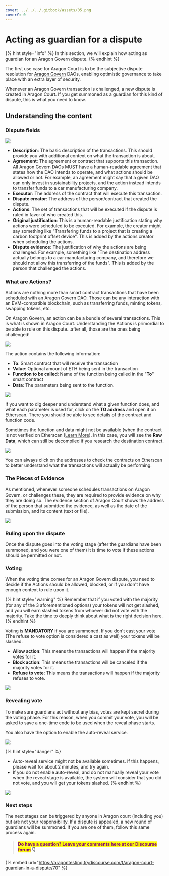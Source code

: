 ```yaml
---
cover: ../../../.gitbook/assets/05.png
coverY: 0
---
```


# Acting as guardian for a dispute

{% hint style="info" %}
In this section, we will explain how acting as guardian for an Aragon Govern dispute.
{% endhint %}

The first use case for Aragon Court is to be the subjective dispute resolution for [Aragon Govern](../aragon-govern/) DAOs, enabling optimistic governance to take place with an extra layer of security.

Whenever an Aragon Govern transaction is challenged, a new dispute is created in Aragon Court. If you get summoned as a guardian for this kind of dispute, this is what you need to know.

## **Understanding the content**

### **Dispute fields**

![](https://d33v4339jhl8k0.cloudfront.net/docs/assets/5c98a4fe0428633d2cf3fcf7/images/6113a430766e8844fc34f656/file-WrG7lYSfrJ.png)

* **Description**: The basic description of the transactions. This should provide you with additional context on what the transaction is about.
* **Agreement**: The agreement or contract that supports this transaction. All Aragon Govern DAOs MUST have a human-readable agreement that states how the DAO intends to operate, and what actions should be allowed or not. For example, an agreement might say that a given DAO can only invest in sustainability projects, and the action instead intends to transfer funds to a car manufacturing company.
* **Executor**: The address of the contract that will execute this transaction.
* **Dispute creator**: The address of the person/contract that created the dispute.
* **Actions**: The set of transactions that will be executed if the dispute is ruled in favor of who created this.
* **Original justification**: This is a human-readable justification stating why actions were scheduled to be executed. For example, the creator might say something like "Transfering funds to a project that is creating a carbon footprint offset device". This is added by the actions creator when scheduling the actions.
* **Dispute evidence**: The justification of why the actions are being challenged. For example, something like "The destination address actually belongs to a car manufacturing company, and therefore we should not allow this transferring of the funds". This is added by the person that challenged the actions.

### **What are Actions?**

Actions are nothing more than smart contract transactions that have been scheduled with an Aragon Govern DAO. Those can be any interaction with an EVM-compatible blockchain, such as transferring funds, minting tokens, swapping tokens, etc.

On Aragon Govern, an action can be a bundle of several transactions. This is what is shown in Aragon Court. Understanding the Actions is primordial to be able to rule on this dispute...after all, those are the ones being challenged!

![](https://d33v4339jhl8k0.cloudfront.net/docs/assets/5c98a4fe0428633d2cf3fcf7/images/61139fe464a230081ba1e1d8/file-MUdTAgjhC3.png)

The action contains the following information:

* **To**: Smart contract that will receive the transaction
* **Value**: Optional amount of ETH being sent in the transaction
* **Function to be called**: Name of the function being called in the "**To**" smart contract
* **Data**: The parameters being sent to the function.

![](https://d33v4339jhl8k0.cloudfront.net/docs/assets/5c98a4fe0428633d2cf3fcf7/images/6113a04bb37d837a3d0e2b5d/file-EGn7CGNTer.png)

If you want to dig deeper and understand what a given function does, and what each parameter is used for, click on the **TO address** and open it on Etherscan. There you should be able to see details of the contract and function code.

Sometimes the function and data might not be available (when the contract is not verified on Etherscan ([Learn More](https://etherscan.io/verifyContract)). In this case, you will see the **Raw Data**, which can still be decompiled if you research the destination contract.

![](https://d33v4339jhl8k0.cloudfront.net/docs/assets/5c98a4fe0428633d2cf3fcf7/images/6113a0e26ffe270af2a97c43/file-xCv7UHQxZH.png)

You can always click on the addresses to check the contracts on Etherscan to better understand what the transactions will actually be performing.

### **The Pieces of Evidence**

As mentioned, whenever someone schedules transactions on Aragon Govern, or challenges these, they are required to provide evidence on why they are doing so. The evidence section of Aragon Court shows the address of the person that submitted the evidence, as well as the date of the submission, and its content (text or file).

![](https://d33v4339jhl8k0.cloudfront.net/docs/assets/5c98a4fe0428633d2cf3fcf7/images/6113a7fd6ffe270af2a97c76/file-5Js1MtD8Up.png)

### Ruling upon the dispute

Once the dispute goes into the voting stage (after the guardians have been summoned, and you were one of them) it is time to vote if these actions should be permitted or not.

### **Voting**

When the voting time comes for an Aragon Govern dispute, you need to decide if the Actions should be allowed, blocked, or if you don't have enough context to rule upon it.&#x20;

{% hint style="warning" %}
Remember that if you voted with the majority (for any of the 3 aforementioned options) your tokens will not get slashed, and you will earn slashed tokens from whoever did not vote with the majority. Take the time to deeply think about what is the right decision here.
{% endhint %}

Voting is **MANDATORY** if you are summoned. If you don't cast your vote (The refuse to vote option is considered a cast as well) your tokens will be slashed.&#x20;

* **Allow action**: This means the transactions will happen if the majority votes for it.
* **Block action**: This means the transactions will be canceled if the majority votes for it.
* **Refuse to vote**: This means the transactions will happen if the majority refuses to vote.

![](https://d33v4339jhl8k0.cloudfront.net/docs/assets/5c98a4fe0428633d2cf3fcf7/images/6113a830766e8844fc34f672/file-IxTy2xkH3b.png)

### **Revealing vote**

To make sure guardians act without any bias, votes are kept secret during the voting phase. For this reason, when you commit your vote, you will be asked to save a one-time code to be used when the reveal phase starts.

You also have the option to enable the auto-reveal service.&#x20;

![](https://d33v4339jhl8k0.cloudfront.net/docs/assets/5c98a4fe0428633d2cf3fcf7/images/6113a83f6ffe270af2a97c78/file-AfZaSlWkn6.png)

{% hint style="danger" %}
* Auto-reveal service might not be available sometimes. If this happens, please wait for about 2 minutes, and try again.
* If you do not enable auto-reveal, and do not manually reveal your vote when the reveal stage is available, the system will consider that you did not vote, and you will get your tokens slashed.
{% endhint %}

![](https://d33v4339jhl8k0.cloudfront.net/docs/assets/5c98a4fe0428633d2cf3fcf7/images/6113a872b55c2b04bf6dd4e7/file-2ebMDlmKLp.png)

### Next steps

The next stages can be triggered by anyone in Aragon court (including you) but are not your responsibility. If a dispute is appealed, a new round of guardians will be summoned. If you are one of them, follow this same process again.



> #### <mark style="color:purple;">Do have a question? Leave your comments here at our Discourse forum</mark> 👇

{% embed url="https://aragontesting.trydiscourse.com/t/aragon-court-guardian-in-a-dispute/70" %}
